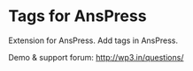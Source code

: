 Tags for AnsPress
=========

Extension for AnsPress. Add tags in AnsPress.

Demo & support forum: http://wp3.in/questions/